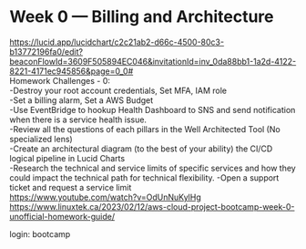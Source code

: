 # Week 0 — Billing and Architecture
https://lucid.app/lucidchart/c2c21ab2-d66c-4500-80c3-b13772196fa0/edit?beaconFlowId=3609F505894EC046&invitationId=inv_0da88bb1-1a2d-4122-8221-4171ec945856&page=0_0#
<br>
Homework Challenges - 0:
<br>
-Destroy your root account credentials, Set MFA, IAM role
<br>
-Set a billing alarm, Set a AWS Budget
<br>
-Use EventBridge to hookup Health Dashboard to SNS and send notification when there is a service health issue.
<br>
-Review all the questions of each pillars in the Well Architected Tool (No specialized lens)
<br>
-Create an architectural diagram (to the best of your ability) the CI/CD logical pipeline in Lucid Charts
<br>
-Research the technical and service limits of specific services and how they could impact the technical path for technical flexibility. 
-Open a support ticket and request a service limit
<br>
https://www.youtube.com/watch?v=OdUnNuKylHg
<br>
https://www.linuxtek.ca/2023/02/12/aws-cloud-project-bootcamp-week-0-unofficial-homework-guide/<br>

login: bootcamp
